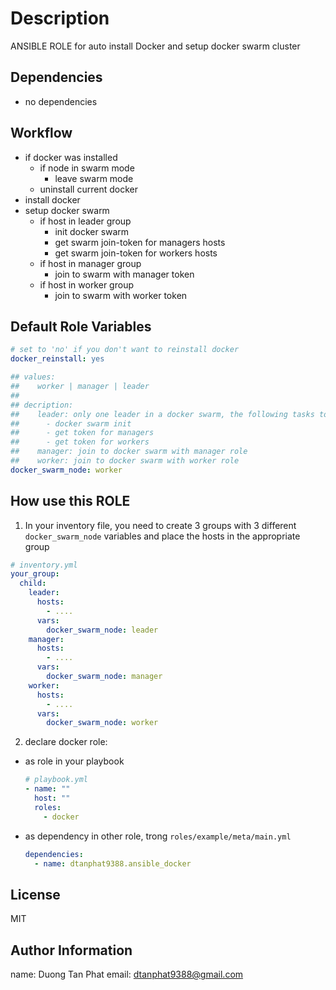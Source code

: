 Description
=========
ANSIBLE ROLE for auto install Docker and setup docker swarm cluster


Dependencies
------------
- no dependencies


Workflow
------------
- if docker was installed
  - if node in swarm mode
    - leave swarm mode
  - uninstall current docker
- install docker
- setup docker swarm
  - if host in leader group
    - init docker swarm
    - get swarm join-token for managers hosts
    - get swarm join-token for workers hosts
  - if host in manager group
    - join to swarm with manager token
  - if host in worker group
    - join to swarm with worker token


Default Role Variables
--------------

```yml
# set to 'no' if you don't want to reinstall docker
docker_reinstall: yes

## values:
##    worker | manager | leader
##
## decription:
##    leader: only one leader in a docker swarm, the following tasks to do:
##      - docker swarm init
##      - get token for managers
##      - get token for workers
##    manager: join to docker swarm with manager role
##    worker: join to docker swarm with worker role
docker_swarm_node: worker
```

How use this ROLE
----------------
1. In your inventory file, you need to create 3 groups with 3 different `docker_swarm_node` variables and place the hosts in the appropriate group
  ```yaml
  # inventory.yml
  your_group:
    child:
      leader:
        hosts:
          - ....
        vars:
          docker_swarm_node: leader
      manager:
        hosts:
          - ....
        vars:
          docker_swarm_node: manager
      worker:
        hosts:
          - ....
        vars:
          docker_swarm_node: worker
  ```
2. declare docker role:
- as role in your playbook
  ```yaml
  # playbook.yml
  - name: ""
    host: ""
    roles:
      - docker
  ```

- as dependency in other role, trong `roles/example/meta/main.yml`
  ```yml
  dependencies:
    - name: dtanphat9388.ansible_docker
  ```

License
-------
MIT

Author Information
------------------
name: Duong Tan Phat
email: dtanphat9388@gmail.com
